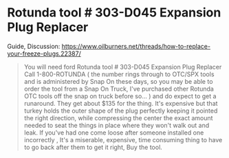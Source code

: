 # Rotunda tool # 303-D045 Expansion Plug Replacer
Guide, Discussion: https://www.oilburners.net/threads/how-to-replace-your-freeze-plugs.22387/

>You will need ford Rotunda tool # 303-D045 Expansion Plug Replacer
>Call 1-800-ROTUNDA ( the number rings through to OTC/SPX tools and is administered by Snap On these days, so you may be able to order the tool from a Snap On Truck, I've purchased other Rotunda OTC tools off the snap on truck before so... ) and do expect to get a runaround. They get about $135 for the thing. It's expensive but that turkey holds the outer shape of the plug perfectly keeping it pointed the right direction, while compressing the center the exact amount needed to seat the things in place where they won't walk out and leak. If you've had one come loose after someone installed one incorrectly , It's a miserable, expensive, time consuming thing to have to go back after them to get it right, Buy the tool.
